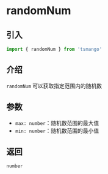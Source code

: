 # randomNum

## 引入

```ts
import { randomNum } from 'tsmango'
```

## 介绍

`randomNum` 可以获取指定范围内的随机数

## 参数

- `max: number`：随机数范围的最大值
- `min: number`：随机数范围的最小值

## 返回

`number`
